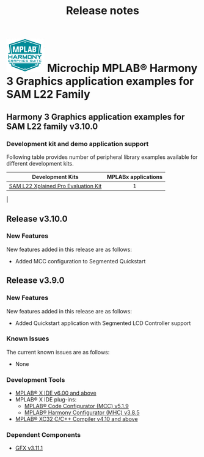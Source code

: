 ﻿---
title: Release notes
nav_order: 99
---

# ![MPLAB® Harmony Graphics Suite](./docs/html/mhgs.png) Microchip MPLAB® Harmony 3 Graphics application examples for SAM L22 Family

## Harmony 3 Graphics application examples for SAM L22 family v3.10.0

### Development kit and demo application support

Following table provides number of peripheral library examples available for different development kits.

| Development Kits  | MPLABx applications |
|:-----------------:|:-------------------:|
| [SAM L22 Xplained Pro Evaluation Kit](https://www.microchip.com/developmenttools/ProductDetails/PartNO/ATSAML22-XPRO-B)   | 1 |
|


## Release v3.10.0


### New Features


New features added in this release are as follows:

- Added MCC configuration to Segmented Quickstart


## Release v3.9.0


### New Features


New features added in this release are as follows:

- Added Quickstart application with Segmented LCD Controller support


### Known Issues


The current known issues are as follows:

- None


### Development Tools


- [MPLAB® X IDE v6.00 and above](https://www.microchip.com/mplab/mplab-x-ide)
- MPLAB® X IDE plug-ins:
    - [MPLAB® Code Configurator (MCC) v5.1.9](https://github.com/Microchip-MPLAB-Harmony/mplabx-plugin)
    - [MPLAB® Harmony Configurator (MHC) v3.8.5](https://github.com/Microchip-MPLAB-Harmony/mplabx-plugin)
- [MPLAB® XC32 C/C++ Compiler v4.10 and above](https://www.microchip.com/mplab/compilers)


### Dependent Components


* [GFX v3.11.1](https://github.com/Microchip-MPLAB-Harmony/gfx/releases/tag/v3.11.1)
